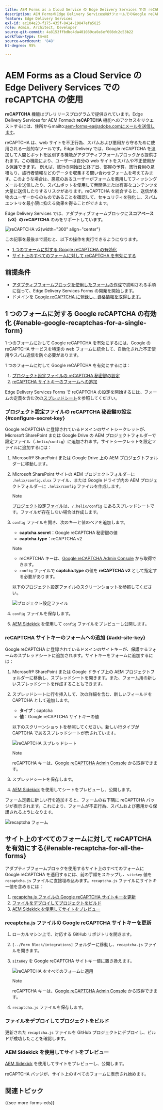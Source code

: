 ```yaml
---
title: AEM Forms as a Cloud Service の Edge Delivery Services での reCAPTCHA の使用
description: AEM FormsのEdge Delivery Services向けフォームでのGoogle reCAPTCHA の使用
feature: Edge Delivery Services
exl-id: ac104e23-f175-435f-8414-19847efa5825
role: Admin, Architect, Developer
source-git-commit: 4a8153ffbdbc4da401089ca0a6ef608dc2c53b22
workflow-type: tm+mt
source-wordcount: '848'
ht-degree: 95%

---
```



# AEM Forms as a Cloud Service の Edge Delivery Services での reCAPTCHA の使用

<span>**reCAPTCHA** 機能はプレリリースプログラムで提供されています。Edge Delivery Services for AEM Formsの **reCAPTCHA** 機能へのアクセスをリクエストするには、住所からmailto:aem-forms-ea@adobe.comにメールを送信します。</span>

reCAPTCHA は、web サイトを不正行為、スパムおよび悪用から守るために使用される一般的なツールです。Edge Delivery では、Google reCAPTCHA を追加して人間とボットを区別する機能がアダプティブフォームブロックから提供されます。この機能により、ユーザーは自分の web サイトをスパムや不正使用から保護できます。
例えば、旅行の開始日と終了日、部屋の予算、旅行費用の見積もり、旅行者情報などのデータを収集する問い合わせフォームを考えてみます。このような場合は、悪意のあるユーザーがフォームを悪用してフィッシングメールを送信したり、スパムボットを使用して無関係または有害なコンテンツを大量に送信したりするリスクがあります。reCAPTCHA を統合すると、送信が本物のユーザーからのものであることを確認して、セキュリティを強化し、スパムエントリを最小限に抑える効果を得ることができます。

<!-- ![Recaptcha Image](/help/edge/docs/forms/assets/recaptcha-image.png){width="300" align="center"} -->

Edge Delivery Services では、アダプティブフォームブロックに&#x200B;**スコアベース（v3）の reCAPTCHA** のみをサポートしています。

![reCAPTCHA v2](/help/forms/assets/recaptcha-v2-invisible.png){width="300" align="center"}


この記事を最後まで読むと、以下の操作を実行できるようになります。
* [1 つのフォームに対する Google reCAPTCHA の有効化](#enable-google-recaptchas-for-a-single-form)
* [サイト上のすべてのフォームに対して reCAPTCHA を有効にする](#enable-recaptcha-for-all-the-forms)

## 前提条件

* [アダプティブフォームブロックを使用したフォームの作成](/help/edge/docs/forms/create-forms.md)で説明される手順に従って、Edge Delivery Services Forms の開発を開始します。
* ドメインを [Google reCAPTCHA に登録し、資格情報を取得します](https://www.google.com/recaptcha/admin/create)。

## 1 つのフォームに対する Google reCAPTCHA の有効化 {#enable-google-recaptchas-for-a-single-form}

1 つのフォームに対して Google reCAPTCHA を有効にするには、Google の reCAPTCHA サービスを特定の web フォームに統合して、自動化された不正使用やスパム送信を防ぐ必要があります。

1 つのフォームに対して Google reCAPTCHA を有効にするには：
1. [プロジェクト設定ファイルの reCAPTCHA 秘密鍵の設定](#configure-secret-key)
1. [reCAPTCHA サイトキーのフォームへの追加](#add-site-key)

Edge Delivery Services Forms で reCAPTCHA の設定を開始するには、フォームの定義を含む次の[スプレッドシート](/help/edge/docs/forms/assets/recaptcha.xlsx)を参照してください。

### プロジェクト設定ファイルの reCAPTCHA 秘密鍵の設定 {#configure-secret-key}

Google reCAPTCHA に登録されているドメインのサイトシークレットが、Microsoft SharePoint または Google Drive の AEM プロジェクトフォルダーで設定ファイル（`.helix/config`）に追加されます。サイトシークレットを設定ファイルに追加するには：

1. Microsoft® SharePoint または Google Drive 上の AEM プロジェクトフォルダーに移動します。
1. Microsoft SharePoint サイトの AEM プロジェクトフォルダーに `.helix/config.xlsx` ファイル、または Google ドライブ内の AEM プロジェクトフォルダーに `.helix/config` ファイルを作成します。

   >[!NOTE]
   >
   > [プロジェクト設定ファイル](https://www.aem.live/docs/configuration)は、`/.helix/config` にあるスプレッドシートです。ファイルが存在しない場合は作成します。

1. `config` ファイルを開き、次のキーと値のペアを追加します。

   * **captcha.secret**：Google reCAPTCHA 秘密鍵の値
   * **captcha.type**：reCAPTCHA v2

   >[!NOTE]
   >
   >  * reCAPTCHA キーは、[Google reCAPTCHA Admin Console](https://www.google.com/recaptcha/admin) から取得できます。
   >  * `config` ファイルで **captcha.type** の値を **reCAPTCHA v2** として指定する必要があります。

   以下のプロジェクト設定ファイルのスクリーンショットを参照してください。

   ![プロジェクト設定ファイル](/help/forms/assets/recaptcha-config-file.png)

1. `config` ファイルを保存します。

1. [AEM Sidekick](https://www.aem.live/developer/tutorial#preview-and-publish-your-content) を使用して `config` ファイルをプレビューし公開します。

### reCAPTCHA サイトキーのフォームへの追加 {#add-site-key}

Google reCAPTCHA に登録されているドメインのサイトキーが、保護するフォームのスプレッドシートに追加されます。サイトキーをフォームに追加するには：

1. Microsoft® SharePoint または Google ドライブ上の AEM プロジェクトフォルダーに移動し、スプレッドシートを開きます。また、フォーム用の新しいスプレッドシートを作成することもできます。
1. スプレッドシートに行を挿入して、次の詳細を含む、新しいフィールドを CAPTCHA として追加します。
   * **タイプ**：captcha
   * **値**：Google reCAPTCHA サイトキーの値

   以下のスクリーンショットを参照してください。新しい行タイプが CAPTCHA であるスプレッドシートが示されています。

   ![reCAPTCHA スプレッドシート](/help/edge/docs/forms/assets/recaptcha-spreadsheet.png)

   >[!NOTE]
   >
   >  reCAPTCHA キーは、[Google reCAPTCHA Admin Console](https://www.google.com/recaptcha/admin) から取得できます。

1. スプレッドシートを保存します。
1. [AEM Sidekick](https://www.aem.live/developer/tutorial#preview-and-publish-your-content) を使用してシートをプレビューし、公開します。

フォーム定義に新しい行を追加すると、フォームの右下隅に reCAPTCHA バッジが表示されます。これにより、フォームが不正行為、スパムおよび悪用から保護されるようになります。

![recaptcha フォーム](/help/edge/docs/forms/assets/recaptcha-form.png)

## サイト上のすべてのフォームに対して reCAPTCHA を有効にする{#enable-recaptcha-for-all-the-forms}

アダプティブフォームブロックを使用するサイト上のすべてのフォームに Google reCAPTCHA を適用するには、前の手順をスキップし、`sitekey` 値を `recaptcha.js` ファイルに直接埋め込みます。`recaptcha.js` ファイルにサイトキー値を含めるには：

1. [recaptcha.js ファイルの Google reCAPTCHA サイトキーを更新](#1-update-google-recaptcha-site-key-in-recaptchajs-file)
1. [ファイルをデプロイしてプロジェクトをビルド](#2-deploy-the-file-and-build-the-project)
1. [AEM Sidekick を使用してサイトをプレビュー](#3-preview-the-site-using-the-aem-sidekick)

### recaptcha.js ファイルの Google reCAPTCHA サイトキーを更新

1. ローカルマシン上で、対応する GitHub リポジトリを開きます。
1. `[../Form Block/integrations]` フォルダーに移動し、`recaptcha.js` ファイルを開きます。
1. `siteKey` を Google reCAPTCHA サイトキー値に置き換えます。

   ![reCAPTCHA をすべてのフォームに適用](/help/forms/assets/recaptcha-apply-to-all-forms.png)

   >[!NOTE]
   >
   >  reCAPTCHA キーは、[Google reCAPTCHA Admin Console](https://www.google.com/recaptcha/admin) から取得できます。

1. `recaptcha.js` ファイルを保存します。

### ファイルをデプロイしてプロジェクトをビルド

更新された `recaptcha.js` ファイルを GitHub プロジェクトにデプロイし、ビルドが成功したことを確認します。

### AEM Sidekick を使用してサイトをプレビュー

[AEM Sidekick](https://www.aem.live/developer/tutorial#preview-and-publish-your-content) を使用してサイトをプレビューし、公開します。

reCAPTCHA バッジが、サイト上のすべてのフォームに表示され始めます。

## 関連トピック

{{see-more-forms-eds}}

